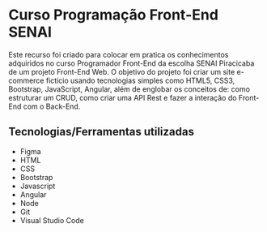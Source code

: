 <h1>Curso Programação Front-End SENAI</h1>
Este recurso foi criado para colocar em pratica os conhecimentos adquiridos no curso Programador Front-End da escolha SENAI Piracicaba de um projeto Front-End Web.
O objetivo do projeto foi criar um site e-commerce fictício usando tecnologias simples como HTML5, CSS3, Bootstrap, JavaScript, Angular, além de englobar os conceitos de: como estruturar um CRUD, como criar uma API Rest e fazer a interação do Front-End com o Back-End.

<h2>Tecnologias/Ferramentas utilizadas</h2>
<ul>
  <li>Figma</li>
  <li>HTML</li>
  <li>CSS</li>
  <li>Bootstrap</li>
  <li>Javascript</li>
  <li>Angular</li>
  <li>Node</li>
  <li>Git</li>
  <li>Visual Studio Code</li>
</ul>
